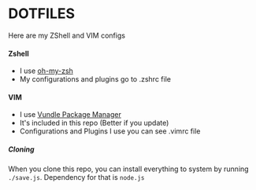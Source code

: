 DOTFILES
=======

Here are my ZShell and VIM configs

#### Zshell
  * I use [oh-my-zsh](https://github.com/robbyrussell/oh-my-zsh)
  * My configurations and plugins go to .zshrc file

#### VIM
  * I use [Vundle Package Manager](https://github.com/gmarik/Vundle.vim)
  * It's included in this repo (Better if you update)
  * Configurations and Plugins I use you can see .vimrc file

##### Cloning

When you clone this repo, you can install everything to system by running `./save.js`.
Dependency for that is `node.js`
